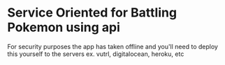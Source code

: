 # Service Oriented for Battling Pokemon using api

For security purposes the app has taken offline and you'll need to deploy this yourself to the servers ex. vutrl, digitalocean, heroku, etc
